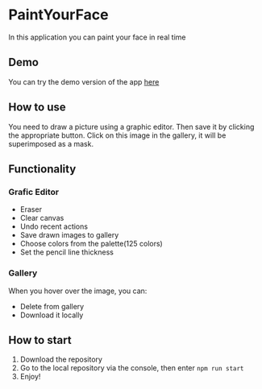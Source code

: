 # PaintYourFace
In this application you can paint your face in real time
## Demo
You can try the demo version of the app [here](https://paint-your-face-5jm18innm-malmakova-na.vercel.app/)
## How to use 
You need to draw a picture using a graphic editor. Then save it by clicking the appropriate button. Click on this image in the gallery, it will be superimposed as a mask.
## Functionality
### Grafic Editor
* Eraser
* Clear canvas
* Undo recent actions
* Save drawn images to gallery
* Choose colors from the palette(125 colors)
* Set the pencil line thickness
### Gallery
When you hover over the image, you can:
* Delete from gallery
* Download it locally
## How to start
 1. Download the repository
 2. Go to the local repository via the console, then enter `npm run start`
 3. Enjoy!
